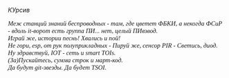 <i>КУрсив</i>
<p style="font-family: times, serif; font-size:11pt; font-style:italic">
Меж станций знаний беспроводных - там, где цветет ФБКИ, а некогда ФСиР - вдоль it-ворот есть группа ПИ... нет, целый ПИвзвод. <br>
Играй же, истории песнь! Хвались и пой! <br>
Не гори, esp, от рук полуприкладных - Пируй же, сенсор PIR - Светись, диод. <br>
Ну здравствуй, IOT - сеть и smart TOIs. <br>
(За)Пускайтесь, сумма строк и март-код. <br>
Да будут git-звезды. Да будет TSOI. </p>

